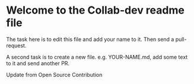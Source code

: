 # Welcome to the Collab-dev readme file

The task here is to edit this file and add your name to it. Then send a pull-request.

A second task is to create a new file. e.g. YOUR-NAME.md, add some text to it and send another PR.

Update from Open Source Contribution
